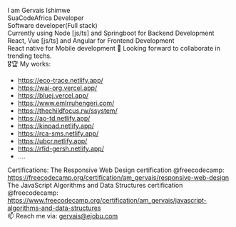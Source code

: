 I am Gervais Ishimwe\
SuaCodeAfrica Developer\
Software developer(Full stack)\
Currently using Node [js/ts] and Springboot for Backend Development \
React, Vue [js/ts] and Angular for Frontend Development\
React native for Mobile development
👯 Looking forward to collaborate in trending techs.\
🎖🏆 My works:
* https://eco-trace.netlify.app/  
* https://wai-org.vercel.app/ 
* https://bluej.vercel.app/
* https://www.emlrruhengeri.com/
* https://thechildfocus.rw/ssystem/ 
* https://ao-td.netlify.app/ 
* https://kinpad.netlify.app/
* https://rca-sms.netlify.app/
* https://ubcr.netlify.app/
* https://rfid-gersh.netlify.app/
* ....

Certifications: 
The Responsive Web Design certification @freecodecamp: https://freecodecamp.org/certification/am_gervais/responsive-web-design \
The JavaScript Algorithms and Data Structures certification @freecodecamp: https://www.freecodecamp.org/certification/am_gervais/javascript-algorithms-and-data-structures \
📫 Reach me via: gervais@ejobu.com
